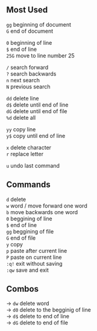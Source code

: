 ## Most Used
`gg` beginning of document  
`G` end of document   

`0` beginning of line  
`$` end of line  
`25G` move to line number 25  

`/` search forward  
`?` search backwards  
`n` next search  
`N` previous search  

`dd` delete line  
`d$`  delete until end of line  
`dG` delete until end of file  
`%d` delete all  

`yy` copy line  
`y$` copy until end of line  

`x` delete character  
`r` replace letter  

`u` undo last command  

## Commands
`d` delete  
`w` word / move forward one word  
`b` move backwards one word    
`0` beggining of line  
`$` end of line  
`gg` beggining of file  
`G` end of file  
`y` copy  
`p` paste after current line  
`P` paste on current line  
`:q!` exit without saving  
`:qw` save and exit  

## Combos
→ `dw` delete word  
→ `d0` delete to the begginig of line  
→ `d$` delete to end of line  
→ `dG` delete to end of file  
